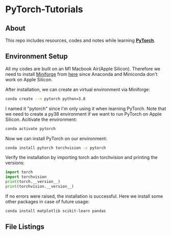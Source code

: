 # PyTorch-Tutorials

## About

This repo includes resources, codes and notes while learning [**PyTorch**](https://pytorch.org/).

## Environment Setup

All my codes are built on an M1 Macbook Air(Apple Silicon). Therefore we need to install  [Miniforge](https://github.com/conda-forge/miniforge) from [here](https://github.com/conda-forge/miniforge/releases/latest/download/Miniforge3-MacOSX-arm64.sh) since Anaconda and Miniconda don't work on Apple Silicon. 

After installation, we can create an virtual environment via Miniforge:
```zsh
conda create --n pytorch python=3.8
```
I named it "pytorch" since I'm only using it when learning PyTorch. Note that we need to create a py38 environment if we want to run PyTorch on Apple Silicon. Acitivate the environment:
```zsh
conda activate pytorch
```
Now we can install PyTorch on our environment:
```zsh
conda install pytorch torchvision -c pytorch
```
Verify the installation by importing torch adn torchvision and printing the versions:
```python
import torch
import torchvision
print(torch.__version__)
print(torchvision.__version__)
```
If no errors were raised, the installation is successful. Here we install some other packages in case of future usage:
```zsh
conda install matplotlib scikit-learn pandas
```

## File Listings


